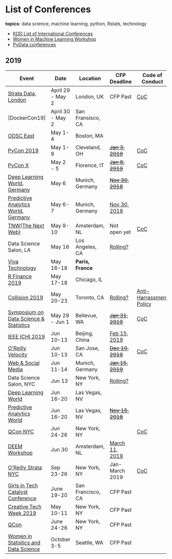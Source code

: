 # List of Conferences
**topics:**  data science, machine learning, python, Rstats, technology

* [KDD List of International Conferences](https://www.kdnuggets.com/meetings/)
* [Women in Machine Learning Workshop](http://wimlworkshop.org/events/)
* [PyData conferences](https://pydata.org/events.html)


## 2019

| Event   | Date  | Location | CFP Deadline | Code of Conduct | Note |
|----|----|----|----|----|----|
| [Strata Data, London](https://conferences.oreilly.com/strata/strata-eu) | April 29 - May 2 | London, UK | CFP Past | [CoC](https://www.oreilly.com/conferences/code-of-conduct.html) | |
| [DockerCon19] | April 30 - May 2 | San Fransisco, CA | | | |
| [ODSC East](https://odsc.com/boston) | May 1-4| Boston, MA | | | |
| [PyCon 2019](https://us.pycon.org/2019/) | May 1-9| Cleveland, OH | ~~[Jan 3, 2019](https://us.pycon.org/2019/speaking/talks/)~~ | [CoC](https://us.pycon.org/2019/about/code-of-conduct/) | |
| [PyCon X](https://www.pycon.it/en/) | May 2 - 5   | Florence, IT  | ~~[Jan 6, 2019](https://www.pycon.it/en/call-for-proposals/)~~ | [CoC](https://www.pycon.it/en/code-conduct/) |   |
| [Deep Learning World, Germany](https://deeplearningworld.de/call-for-speakers/) | May 6 | Munich, Germany | ~~[Nov 30, 2018](https://deeplearningworld.de/call-for-speakers/)~~ | | |
| [Predictive Analytics World, Germany](https://predictiveanalyticsworld.de/en/industry4-0/muenchen2019/) | May 6-7 | Munich, Germany | [Nov 30, 2018](https://predictiveanalyticsworld.de/en/industry4-0/call-for-speaker/) | | |
| [TNW(The Next Web)](https://thenextweb.com/conference/) | May 9-10 | Amsterdam, NL | Not open yet | [CoC](https://thenextweb.com/conference/code-of-conduct) | |
| Data Science Salon, LA | May 16 | Los Angeles, CA | [Rolling?]( https://formulatedby.typeform.com/to/cNIXwj) | | |
| [Viva Technology](https://vivatechnology.com) | May 16-18 | **Paris, France** | | | |
| [R Finance 2019](http://www.rinfinance.com/) | May 17-18 | Chicago, IL | | | |
| [Collision 2019](https://collisionconf.com/) | May 20-23 | Toronto, CA | [Rolling?](https://collisionconf.com/speaker-application) | [Anti-Harrassment Policy](https://collisionconf.com/anti-harassment-policy) | |
| [Symposium on Data Science & Statistics](http://ww2.amstat.org/meetings/sdss/2019/) | May 29 - Jun 1 | Bellevue, WA | ~~[Jan 31, 2019](http://ww2.amstat.org/meetings/sdss/2019/submitanabstract.cfm)~~ | [CoC](http://ww2.amstat.org/meetings/sdss/2019/conductpolicy.cfm) | |
| [IEEE ICHI 2019](http://www.ieee-ichi.org/) | Jun 10-13 | Beijing, China | [Feb 15, 2019](http://www.ieee-ichi.org/call_for_papers.html) | | |
| [O'Reilly Velocity](https://conferences.oreilly.com/velocity/vl-ca) | Jun 10-13 | San Jose, CA | ~~[Dec 10, 2018](https://conferences.oreilly.com/velocity/vl-ca/public/cfp/690)~~ | [CoC](https://www.oreilly.com/conferences/code-of-conduct.html) | |
| [Web & Social Media](https://www.icwsm.org/2019/index.php) | Jun 11-14 | Munich, Germany | ~~[Jan 15, 2019](https://www.icwsm.org/2019/submitting/call-for-papers/)~~ | | |
| Data Science Salon, NYC | Jun 13 | New York, NY | [Rolling?](https://formulatedby.typeform.com/to/cNIXwj) | | |
| [Deep Learning World](https://www.deeplearningworld.com/) | Jun 16-20 | Las Vegas, NV | | | |
| [Predictive Analytics World](https://www.predictiveanalyticsworld.com/industry40/2019/) | Jun 16-20 | Las Vegas, NV | ~~[Nov 15, 2018](https://www.predictiveanalyticsworld.com/submit/)~~ | | |
| [QCon NYC](https://qconnewyork.com/) | Jun 24-26 | New York, NY |  | [CoC](https://qconnewyork.com/code-conduct-0) | |
| [DEEM Workshop](http://deem-workshop.org/#about) | Jun 30 | Amsterdam, NL | [March 11, 2019](http://deem-workshop.org/#about) | | |
| [O'Reilly Strata NYC](https://conferences.oreilly.com/strata/strata-ny) | Sep 23-26 | New York, NY | Jan-March 2019 | [CoC](https://www.oreilly.com/conferences/code-of-conduct.html) | |
| [Girls in Tech Catalyst Conference](https://catalystsf.girlsintech.org/) | June 19-20 | San Francisco, CA | CFP Past |  | 15% off code: CATALYSTCOMMUNITY |
| [Creative Tech Week 2019](https://ctw2019conference.eventbrite.com/?aff=WiMLDS&afu=180567599891) | May 10-11 | New York, NY | CFP Past |  | early bird tix as low was $35/day |
| [QCon](https://qconnewyork.com/?utm_source=usergroup&utm_medium=email&utm_campaign=WiMLDSQConNY19) | June 24-26 | New York, NY | CFP Past |  | $100 off code: WiMLDSQConNY19|
| [Women in Statistics and Data Science](https://ww2.amstat.org/meetings/wsds/2019/conferenceinfo.cfm) | October 3-5 | Seattle, WA | CFP Past |  | |



